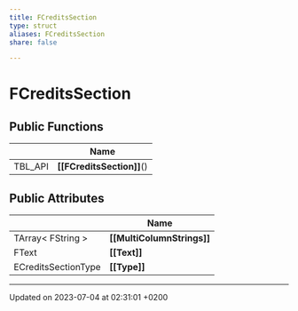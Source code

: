 ```yaml
---
title: FCreditsSection
type: struct
aliases: FCreditsSection
share: false

---
```


# FCreditsSection





## Public Functions

|                | Name           |
| -------------- | -------------- |
| TBL_API | **[[FCreditsSection]]**() |

## Public Attributes

|                | Name           |
| -------------- | -------------- |
| TArray< FString > | **[[MultiColumnStrings]]**  |
| FText | **[[Text]]**  |
| ECreditsSectionType | **[[Type]]**  |

-------------------------------

Updated on 2023-07-04 at 02:31:01 +0200